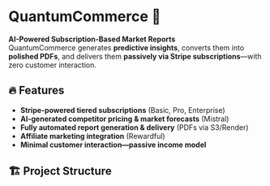 # QuantumCommerce 🚀

**AI-Powered Subscription-Based Market Reports**  
QuantumCommerce generates **predictive insights**, converts them into **polished PDFs**, and delivers them **passively via Stripe subscriptions**—with zero customer interaction.

## 🔥 Features
- **Stripe-powered tiered subscriptions** (Basic, Pro, Enterprise)
- **AI-generated competitor pricing & market forecasts** (Mistral)
- **Fully automated report generation & delivery** (PDFs via S3/Render)
- **Affiliate marketing integration** (Rewardful)
- **Minimal customer interaction—passive income model**

## 🏗️ Project Structure
